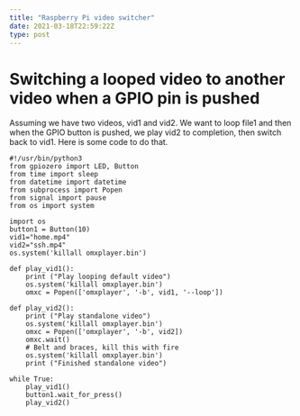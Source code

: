 ```yaml
---
title: "Raspberry Pi video switcher"
date: 2021-03-18T22:59:22Z
type: post
---
```

# Switching a looped video to another video when a GPIO pin is pushed

Assuming we have two videos, vid1 and vid2. We want to loop file1 and then when the GPIO button is pushed, we play vid2 to completion, then switch back to vid1. Here is some code to do that.

```
#!/usr/bin/python3
from gpiozero import LED, Button
from time import sleep
from datetime import datetime
from subprocess import Popen
from signal import pause
from os import system

import os
button1 = Button(10)
vid1="home.mp4"
vid2="ssh.mp4"
os.system('killall omxplayer.bin')

def play_vid1():
    print ("Play looping default video")
    os.system('killall omxplayer.bin')
    omxc = Popen(['omxplayer', '-b', vid1, '--loop'])

def play_vid2():
    print ("Play standalone video")
    os.system('killall omxplayer.bin')
    omxc = Popen(['omxplayer', '-b', vid2])
    omxc.wait()
    # Belt and braces, kill this with fire
    os.system('killall omxplayer.bin')
    print ("Finished standalone video")

while True:
    play_vid1()
    button1.wait_for_press() 
    play_vid2()
```
